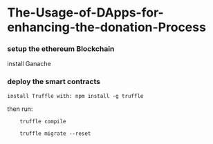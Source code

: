 # The-Usage-of-DApps-for-enhancing-the-donation-Process

### setup the ethereum Blockchain 

install Ganache


### deploy the smart contracts

	install Truffle with: npm install -g truffle
 
 then run:
	
		truffle compile
	
		truffle migrate --reset
    
